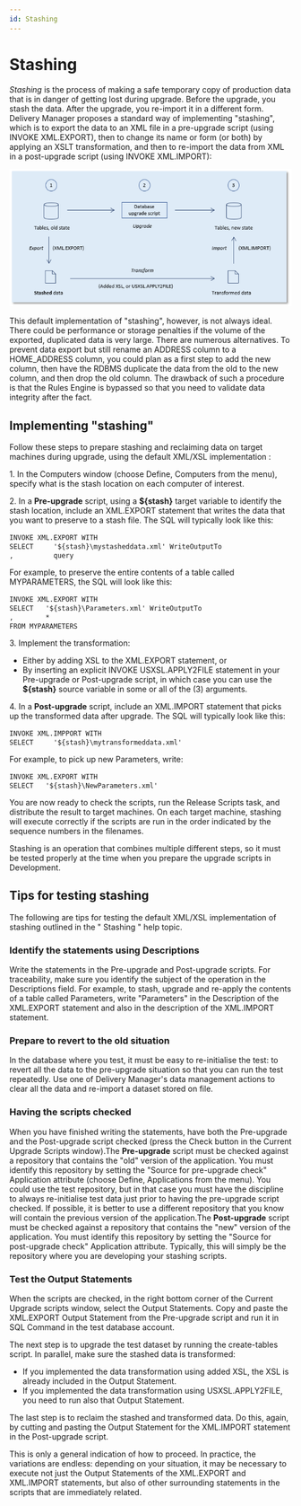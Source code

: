 ```yaml
---
id: Stashing
---
```


# Stashing

*Stashing* is the process of making a safe temporary copy of production data that is in danger of getting lost during upgrade. Before the upgrade, you stash the data. After the upgrade, you re-import it in a different form. Delivery Manager proposes a standard way of implementing "stashing", which is to export the data to an XML file in a pre-upgrade script (using INVOKE XML.EXPORT), then to change its name or form (or both) by applying an XSLT transformation, and then to re-import the data from XML in a post-upgrade script (using INVOKE XML.IMPORT):

![](./assets/b3d4c271-ecdc-4afc-b9fd-4ebf6fb65e38.png)

This default implementation of "stashing", however, is not always ideal. There could be performance or storage penalties if the volume of the exported, duplicated data is very large. There are numerous alternatives. To prevent data export but still rename an ADDRESS column to a HOME_ADDRESS column, you could plan as a first step to add the new column, then have the RDBMS duplicate the data from the old to the new column, and then drop the old column. The drawback of such a procedure is that the Rules Engine is bypassed so that you need to validate data integrity after the fact.

## Implementing "stashing"

Follow these steps to prepare stashing and reclaiming data on target machines during upgrade, using the default XML/XSL implementation :

1. In the Computers window (choose Define, Computers from the menu), specify what is the stash location on each computer of interest.

2. In a **Pre-upgrade** script, using a **${stash}** target variable to identify the stash location, include an XML.EXPORT statement that writes the data that you want to preserve to a stash file. The SQL will typically look like this:

```
INVOKE XML.EXPORT WITH 
SELECT     '${stash}\mystasheddata.xml' WriteOutputTo
,          query

```

For example, to preserve the entire contents of a table called MYPARAMETERS, the SQL will look like this:

```
INVOKE XML.EXPORT WITH 
SELECT   '${stash}\Parameters.xml' WriteOutputTo
,        *
FROM MYPARAMETERS

```

3. Implement the transformation:

- Either by adding XSL to the XML.EXPORT statement, or
- By inserting an explicit INVOKE USXSL.APPLY2FILE statement in your Pre-upgrade or Post-upgrade script, in which case you can use the **${stash}** source variable in some or all of the (3) arguments.

4. In a **Post-upgrade** script, include an XML.IMPORT statement that picks up the transformed data after upgrade. The SQL will typically look like this:

```
INVOKE XML.IMPPORT WITH
SELECT     '${stash}\mytransformeddata.xml' 

```

For example, to pick up new Parameters, write:

```
INVOKE XML.EXPORT WITH 
SELECT   '${stash}\NewParameters.xml'

```

You are now ready to check the scripts, run the Release Scripts task, and distribute the result to target machines. On each target machine, stashing will execute correctly if the scripts are run in the order indicated by the sequence numbers in the filenames.

Stashing is an operation that combines multiple different steps, so it must be tested properly at the time when you prepare the upgrade scripts in Development.

## Tips for testing stashing

The following are tips for testing the default XML/XSL implementation of stashing outlined in the " Stashing " help topic.

### Identify the statements using Descriptions

Write the statements in the Pre-upgrade and Post-upgrade scripts. For traceability, make sure you identify the subject of the operation in the Descriptions field. For example, to stash, upgrade and re-apply the contents of a table called Parameters, write "Parameters" in the Description of the XML.EXPORT statement and also in the description of the XML.IMPORT statement.

### Prepare to revert to the old situation

In the database where you test, it must be easy to re-initialise the test: to revert all the data to the pre-upgrade situation so that you can run the test repeatedly. Use one of Delivery Manager's data management actions to clear all the data and re-import a dataset stored on file.

### Having the scripts checked

When you have finished writing the statements, have both the Pre-upgrade and the Post-upgrade script checked (press the Check button in the Current Upgrade Scripts window).The **Pre-upgrade** script must be checked against a repository that contains the "old" version of the application. You must identify this repository by setting the "Source for pre-upgrade check" Application attribute (choose Define, Applications from the menu). You could use the test repository, but in that case you must have the discipline to always re-initialise test data just prior to having the pre-upgrade script checked. If possible, it is better to use a different repository that you know will contain the previous version of the application.The **Post-upgrade** script must be checked against a repository that contains the "new" version of the application. You must identify this repository by setting the "Source for post-upgrade check" Application attribute. Typically, this will simply be the repository where you are developing your stashing scripts.

### Test the Output Statements

When the scripts are checked, in the right bottom corner of the Current Upgrade scripts window, select the Output Statements. Copy and paste the XML.EXPORT Output Statement from the Pre-upgrade script and run it in SQL Command in the test database account.

The next step is to upgrade the test dataset by running the create-tables script. In parallel, make sure the stashed data is transformed:

- If you implemented the data transformation using added XSL, the XSL is already included in the Output Statement.
- If you implemented the data transformation using USXSL.APPLY2FILE, you need to run also that Output Statement.

The last step is to reclaim the stashed and transformed data. Do this, again, by cutting and pasting the Output Statement for the XML.IMPORT statement in the Post-upgrade script.

This is only a general indication of how to proceed. In practice, the variations are endless: depending on your situation, it may be necessary to execute not just the Output Statements of the XML.EXPORT and XML.IMPORT statements, but also of other surrounding statements in the scripts that are immediately related.